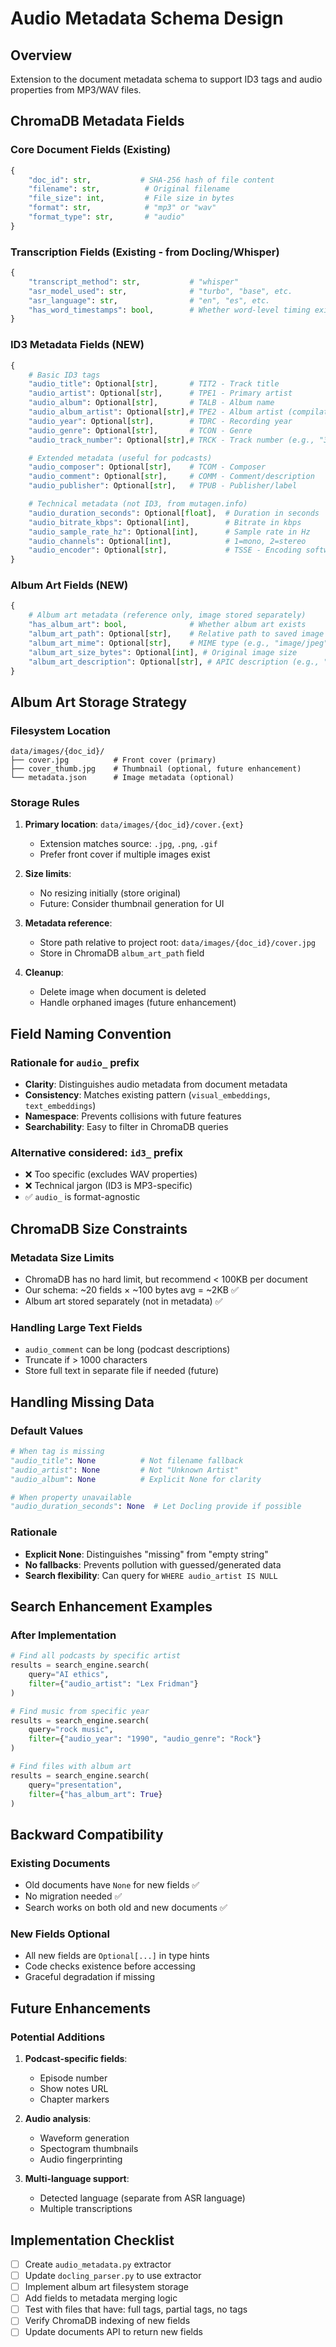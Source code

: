 # Audio Metadata Schema Design

## Overview
Extension to the document metadata schema to support ID3 tags and audio properties from MP3/WAV files.

## ChromaDB Metadata Fields

### Core Document Fields (Existing)
```python
{
    "doc_id": str,           # SHA-256 hash of file content
    "filename": str,          # Original filename
    "file_size": int,         # File size in bytes
    "format": str,            # "mp3" or "wav"
    "format_type": str,       # "audio"
}
```

### Transcription Fields (Existing - from Docling/Whisper)
```python
{
    "transcript_method": str,           # "whisper"
    "asr_model_used": str,              # "turbo", "base", etc.
    "asr_language": str,                # "en", "es", etc.
    "has_word_timestamps": bool,        # Whether word-level timing exists
}
```

### ID3 Metadata Fields (NEW)
```python
{
    # Basic ID3 tags
    "audio_title": Optional[str],       # TIT2 - Track title
    "audio_artist": Optional[str],      # TPE1 - Primary artist
    "audio_album": Optional[str],       # TALB - Album name
    "audio_album_artist": Optional[str],# TPE2 - Album artist (compilations)
    "audio_year": Optional[str],        # TDRC - Recording year
    "audio_genre": Optional[str],       # TCON - Genre
    "audio_track_number": Optional[str],# TRCK - Track number (e.g., "3/12")

    # Extended metadata (useful for podcasts)
    "audio_composer": Optional[str],    # TCOM - Composer
    "audio_comment": Optional[str],     # COMM - Comment/description
    "audio_publisher": Optional[str],   # TPUB - Publisher/label

    # Technical metadata (not ID3, from mutagen.info)
    "audio_duration_seconds": Optional[float],  # Duration in seconds
    "audio_bitrate_kbps": Optional[int],        # Bitrate in kbps
    "audio_sample_rate_hz": Optional[int],      # Sample rate in Hz
    "audio_channels": Optional[int],            # 1=mono, 2=stereo
    "audio_encoder": Optional[str],             # TSSE - Encoding software
}
```

### Album Art Fields (NEW)
```python
{
    # Album art metadata (reference only, image stored separately)
    "has_album_art": bool,              # Whether album art exists
    "album_art_path": Optional[str],    # Relative path to saved image
    "album_art_mime": Optional[str],    # MIME type (e.g., "image/jpeg")
    "album_art_size_bytes": Optional[int], # Original image size
    "album_art_description": Optional[str], # APIC description (e.g., "Cover (front)")
}
```

## Album Art Storage Strategy

### Filesystem Location
```
data/images/{doc_id}/
├── cover.jpg          # Front cover (primary)
├── cover_thumb.jpg    # Thumbnail (optional, future enhancement)
└── metadata.json      # Image metadata (optional)
```

### Storage Rules
1. **Primary location**: `data/images/{doc_id}/cover.{ext}`
   - Extension matches source: `.jpg`, `.png`, `.gif`
   - Prefer front cover if multiple images exist

2. **Size limits**:
   - No resizing initially (store original)
   - Future: Consider thumbnail generation for UI

3. **Metadata reference**:
   - Store path relative to project root: `data/images/{doc_id}/cover.jpg`
   - Store in ChromaDB `album_art_path` field

4. **Cleanup**:
   - Delete image when document is deleted
   - Handle orphaned images (future enhancement)

## Field Naming Convention

### Rationale for `audio_` prefix
- **Clarity**: Distinguishes audio metadata from document metadata
- **Consistency**: Matches existing pattern (`visual_embeddings`, `text_embeddings`)
- **Namespace**: Prevents collisions with future features
- **Searchability**: Easy to filter in ChromaDB queries

### Alternative considered: `id3_` prefix
- ❌ Too specific (excludes WAV properties)
- ❌ Technical jargon (ID3 is MP3-specific)
- ✅ `audio_` is format-agnostic

## ChromaDB Size Constraints

### Metadata Size Limits
- ChromaDB has no hard limit, but recommend < 100KB per document
- Our schema: ~20 fields × ~100 bytes avg = ~2KB ✅
- Album art stored separately (not in metadata) ✅

### Handling Large Text Fields
- `audio_comment` can be long (podcast descriptions)
- Truncate if > 1000 characters
- Store full text in separate file if needed (future)

## Handling Missing Data

### Default Values
```python
# When tag is missing
"audio_title": None          # Not filename fallback
"audio_artist": None         # Not "Unknown Artist"
"audio_album": None          # Explicit None for clarity

# When property unavailable
"audio_duration_seconds": None  # Let Docling provide if possible
```

### Rationale
- **Explicit None**: Distinguishes "missing" from "empty string"
- **No fallbacks**: Prevents pollution with guessed/generated data
- **Search flexibility**: Can query for `WHERE audio_artist IS NULL`

## Search Enhancement Examples

### After Implementation
```python
# Find all podcasts by specific artist
results = search_engine.search(
    query="AI ethics",
    filter={"audio_artist": "Lex Fridman"}
)

# Find music from specific year
results = search_engine.search(
    query="rock music",
    filter={"audio_year": "1990", "audio_genre": "Rock"}
)

# Find files with album art
results = search_engine.search(
    query="presentation",
    filter={"has_album_art": True}
)
```

## Backward Compatibility

### Existing Documents
- Old documents have `None` for new fields ✅
- No migration needed ✅
- Search works on both old and new documents ✅

### New Fields Optional
- All new fields are `Optional[...]` in type hints
- Code checks existence before accessing
- Graceful degradation if missing

## Future Enhancements

### Potential Additions
1. **Podcast-specific fields**:
   - Episode number
   - Show notes URL
   - Chapter markers

2. **Audio analysis**:
   - Waveform generation
   - Spectogram thumbnails
   - Audio fingerprinting

3. **Multi-language support**:
   - Detected language (separate from ASR language)
   - Multiple transcriptions

## Implementation Checklist
- [ ] Create `audio_metadata.py` extractor
- [ ] Update `docling_parser.py` to use extractor
- [ ] Implement album art filesystem storage
- [ ] Add fields to metadata merging logic
- [ ] Test with files that have: full tags, partial tags, no tags
- [ ] Verify ChromaDB indexing of new fields
- [ ] Update documents API to return new fields
